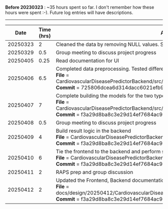 **Before 20230323** :
~35 hours spent so far. I don't remember how these hours were spent :-). Future log entries will have descriptions. 


---


| Date     | Time (hrs) | Activity              | 
|----------|------------|-----------------------|
| 20250323 | 2          |Cleaned the data by removing NULL values. Started data normalization|
| 20250329 | 0.5        |Group meeting to discuss project progress |
| 20250405 | 0.25       |Read documentation for UI| 
| 20250406 | 6.5        |Completed data preprocessing. Tested different models using a subset of the dataset. <br> **File**  = CardiovascularDiseasePredictorBackend/src/model/CardiovascularDiseasePredictorModel.ipynb <br> **Commit** = 725806dcea6d314dacc6021efb95210371fc31a9
| 20250407 | 7          |Complete building the models for the two types of prediction <br> **File**  = CardiovascularDiseasePredictorBackend/src/model/CardiovascularDiseasePredictorModel.ipynb <br> **Commit** = f3a29d8ba8c3e29d14ef7684ac9e4ed6b5af8a4c
| 20250408 | 0.5        |Group meeting to discuss project progress 
| 20250409 | 4          |Build result logic in the backend <br> **File**  = CardiovascularDiseasePredictorBackend/* <br> **Commit** = f3a29d8ba8c3e29d14ef7684ac9e4ed6b5af8a4c
| 20250410 | 6          |Tie the frontend to the backend and perform some integration tests. <br> **File**  =  CardiovascularDiseasePredictorBackend/* & CardiovascularDiseasePredictorUI/* <br> **Commit** = f3a29d8ba8c3e29d14ef7684ac9e4ed6b5af8a4c
| 20250411 | 2          |RAPS prep and group discussion
| 20250412 | 2          |Updated the Frontend, Backend documentation <br> **File**  = docs/design/20250412/CardiovascularDiseasePredictorProjectDocumentation_MASTER.pdf <br> **Commit** = f3a29d8ba8c3e29d14ef7684ac9e4ed6b5af8a4c
